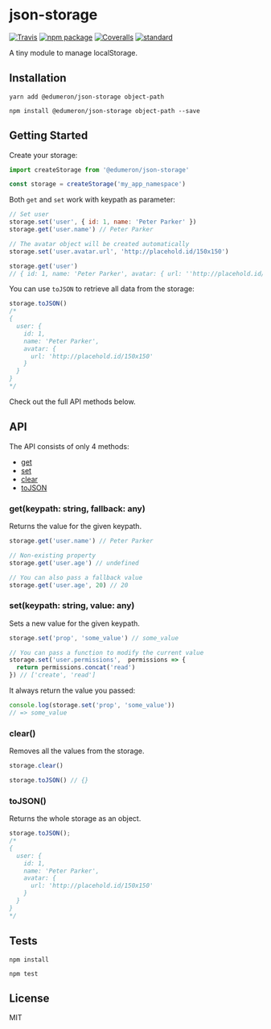 # json-storage

[![Travis][build-badge]][build]
[![npm package][npm-badge]][npm]
[![Coveralls][coveralls-badge]][coveralls]
[![standard][standard-badge]][standard]

A tiny module to manage localStorage.

## Installation

`yarn add @edumeron/json-storage object-path`

`npm install @edumeron/json-storage object-path --save`

## Getting Started

Create your storage:

```js
import createStorage from '@edumeron/json-storage'

const storage = createStorage('my_app_namespace')
```

Both `get` and `set` work with keypath as parameter:

```js
// Set user
storage.set('user', { id: 1, name: 'Peter Parker' })
storage.get('user.name') // Peter Parker

// The avatar object will be created automatically
storage.set('user.avatar.url', 'http://placehold.id/150x150')

storage.get('user')
// { id: 1, name: 'Peter Parker', avatar: { url: ''http://placehold.id/150x150' } }
```

You can use `toJSON` to retrieve all data from the storage:

```js
storage.toJSON()
/*
{
  user: {
    id: 1,
    name: 'Peter Parker',
    avatar: {
      url: 'http://placehold.id/150x150'
    }
  }
}
*/
```

Check out the full API methods below.

## API

The API consists of only 4 methods:

- [get](#getkeypath-string-fallback-any)
- [set](#setkeypath-string-value-any)
- [clear](#clear)
- [toJSON](#tojson)

### get(keypath: string, fallback: any)

Returns the value for the given keypath.

```js
storage.get('user.name') // Peter Parker

// Non-existing property
storage.get('user.age') // undefined

// You can also pass a fallback value
storage.get('user.age', 20) // 20
```

### set(keypath: string, value: any)

Sets a new value for the given keypath.

```js
storage.set('prop', 'some_value') // some_value

// You can pass a function to modify the current value
storage.set('user.permissions',  permissions => {
  return permissions.concat('read')
}) // ['create', 'read']
```

It always return the value you passed:

```js
console.log(storage.set('prop', 'some_value'))
// => some_value
```

### clear()

Removes all the values from the storage.

```js
storage.clear()

storage.toJSON() // {}
```

### toJSON()

Returns the whole storage as an object.

```js
storage.toJSON();
/*
{
  user: {
    id: 1,
    name: 'Peter Parker',
    avatar: {
      url: 'http://placehold.id/150x150'
    }
  }
}
*/
```

## Tests

`npm install`

`npm test`

[build-badge]: https://img.shields.io/travis/edumeron/json-storage/master.png?style=flat-square
[build]: https://travis-ci.org/edumeron/json-storage

[npm-badge]: https://img.shields.io/npm/v/npm-package.png?style=flat-square
[npm]: https://www.npmjs.org/package/npm-package

[coveralls-badge]: https://img.shields.io/coveralls/edumeron/json-storage/master.png?style=flat-square
[coveralls]: https://coveralls.io/github/edumeron/json-storage

[standard-badge]: https://img.shields.io/badge/code%20style-standard-green.svg?longCache=true&style=flat-square
[standard]: https://standardjs.com

## License

MIT
